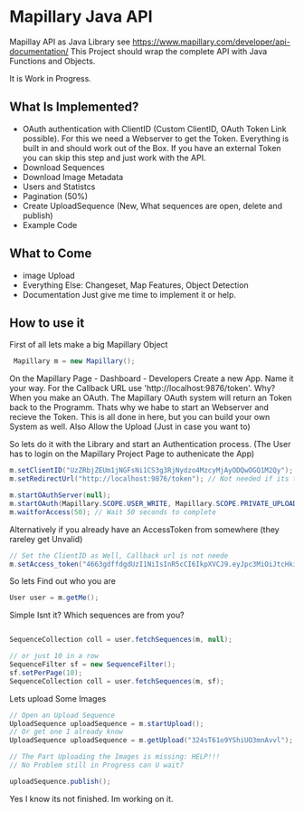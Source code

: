# Mapillary Java API

Mapillay API as Java Library see https://www.mapillary.com/developer/api-documentation/
This Project should wrap the complete API with Java Functions and Objects.

It is Work in Progress.
## What Is Implemented? ##
* OAuth authentication with ClientID (Custom ClientID, OAuth Token Link possible). For this we need a Webserver to get the Token. Everything is built in and should work out of the Box. If you have an external Token you can skip this step and just work with the API.
* Download Sequences
* Download Image Metadata
* Users and Statistcs
* Pagination (50%)
* Create UploadSequence (New, What sequences are open, delete and publish)
* Example Code

## What to Come ##
* image Upload
* Everything Else: Changeset, Map Features, Object Detection 
* Documentation
Just give me time to implement it or help.

## How to use it ##

First of all lets make a big Mapillary Object
```java
 Mapillary m = new Mapillary();
```
On the Mapillary Page - Dashboard - Developers
Create a new App. Name it your way. For the Callback URL use 'http://localhost:9876/token'. 
Why? When you make an OAuth. The Mapillary OAuth system will return an Token back to the Programm. 
Thats why we habe to start an Webserver and recieve the Token. This is all done in here, but you can build your own System as well.
Also Allow the Upload (Just in case you want to)

So lets do it with the Library and start an Authentication process. (The User has to login on the Mapillary Project Page to authenicate the App)
```java
m.setClientID("UzZRbjZEUm1jNGFsNi1CS3g3RjNydzo4MzcyMjAyODQwOGQ1M2Qy"); // Your Client Id
m.setRedirectUrl("http://localhost:9876/token"); // Not needed if its the same

m.startOAuthServer(null);
m.startOAuth(Mapillary.SCOPE.USER_WRITE, Mapillary.SCOPE.PRIVATE_UPLOAD, Mapillary.SCOPE.PUBLIC_UPLOAD); // start Server and open Browser
m.waitforAccess(50); // Wait 50 seconds to complete
```
Alternatively if you already have an AccessToken from somewhere (they rareley get Unvalid)
```java
// Set the ClientID as Well, Callback url is not neede
m.setAccess_token("4663gdffdgdUzI1NiIsInR5cCI6IkpXVCJ9.eyJpc3MiOiJtcHkiLCJzdWIiOiJTNlFuNkRSbWM0YWw2LUJLeDdGM3J3IiwiYXVkIjoiVXpaUmJqWkVVbTFqTkdGc05pMUNTM2czUmpOeWR6bzRNemN5TWpBeU9EUXdPR1ExTTJReSIsImlhdCI6MTU5NDgwNTk4NzY0NCwianRpIjoiZGM1Zjk5YWEyMzE3OGQ5NTNhZGQ1MTQ0OGYyZmY1ZDEiLCJzY28iOlsidXNlcjp3cml0ZSIsInByaXZhdGU6dXBsb2FkIiwicHVibGljOnVwbG9hZCJdLCJ2ZXIiOjF9.3bxmfMDDcujUBp5QcgGC7bFmxxPTn33YC1GUgXKQkTs");
```
So lets Find out who you are
```java
User user = m.getMe();
```
Simple Isnt it?
Which sequences are from you?
```java

SequenceCollection coll = user.fetchSequences(m, null);

// or just 10 in a row
SequenceFilter sf = new SequenceFilter();
sf.setPerPage(10);
SequenceCollection coll = user.fetchSequences(m, sf);
```

Lets upload Some Images
```java
// Open an Upload Sequence
UploadSequence uploadSequence = m.startUpload();
// Or get one I already know
UploadSequence uploadSequence = m.getUpload("324sT61o9YShiUO3mnAvvl");

// The Part Uploading the Images is missing: HELP!!! 
// No Problem still in Progress can U wait?

uploadSequence.publish();
```

Yes I know its not finished. Im working on it.



